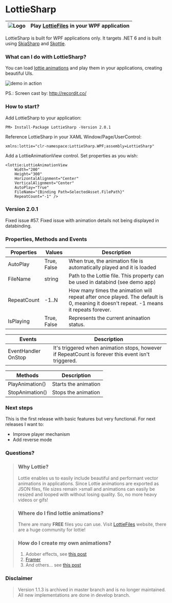 # LottieSharp

| ![Logo](https://raw.githubusercontent.com/ascora/LottieSharp/master/Images/lottie_sharp-128.png) | Play [LottieFiles](https://lottiefiles.com/) in your WPF application  |
|--|--|

LottieSharp is built for WPF applications only. It targets .NET 6  and is built using [SkiaSharp](https://github.com/mono/SkiaSharp) and [Skottie](https://skia.org/docs/user/modules/skottie/).

### What can I do with LottieSharp?
You can load [lottie animations](https://lottiefiles.com/) and play them in your applications, creating beautiful UIs.

![demo in action](https://raw.githubusercontent.com/ascora/LottieSharp/develop/Images/demo.gif "Demo in Action")

PS.: Screen cast by: http://recordit.co/ 

### How to start?


Add LottieSharp to your application:

```PM> Install-Package LottieSharp -Version 2.0.1```

Reference LottieSharp in your XAML Window/Page/UserControl:

```xmlns:lottie="clr-namespace:LottieSharp.WPF;assembly=LottieSharp"```

Add a LottieAnimationView control. Set properties as you wish:
```
<lottie:LottieAnimationView
    Width="200"
    Height="300"
    HorizontalAlignment="Center"
    VerticalAlignment="Center"
    AutoPlay="True"
    FileName="{Binding Path=SelectedAsset.FilePath}"
    RepeatCount="-1" />
```

### Version 2.0.1
Fixed issue #57.
Fixed issue with animation details not being displayed in databinding.


### Properties, Methods and Events

| Properties  | Values      | Description |
| --- | --- | --- |
| AutoPlay    | True, False | When true, the animation file is automatically played and it is loaded |
| FileName    | string      | Path to the Lottie file. This property can be used in databind (see demo app) |
| RepeatCount | -1..N       | How many times the animation will repeat after once played. The default is 0, meaning it doesn't repeat. -1 means it repeats forever. |
| IsPlaying   | True, False | Represents the current aninaation status. |


| Events | Description |
| --- | --- |
| EventHandler OnStop | It's triggered when animation stops, however if RepeatCount is forever this event isn't triggered. |


| Methods | Description |
| --- | --- |
| PlayAnimation() | Starts the animation |
| StopAnimation() | Stops the animation |

### Next steps
This is the first release with basic features but very functional. For next releases I want to:
- Improve player mechanism
- Add reverse mode


### Questions?
>### Why Lottie?
>Lottie enables us to easily include beautiful and performant vector animations in applications. Since Lottie animations are exported as JSON files, file sizes remain >small and animations can easily be resized and looped with without losing quality. So, no more heavy videos or gifs!

>### Where do I find lottie animations?
>There are many **FREE** files you can use. Visit [LottieFiles](https://lottiefiles.com/) website, there are a huge community for lottie!

>### How do I create my own animations?
> 1. Adober effects, see [this post](https://uxdesign.cc/creating-lottie-animations-with-after-effects-e5124feb8a9c)
> 2. [Framer](https://www.framer.com/plugins/lottie/)
> 3. And others... see [this post](https://github.com/LottieFiles/awesome-lottie)


### Disclaimer
> Version 1.1.3 is archived in master branch and is no longer maintained. 
> All new implementations are done in develop branch.
